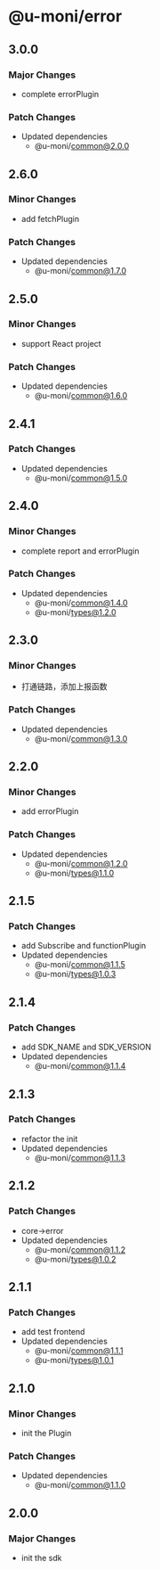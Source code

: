 # @u-moni/error

## 3.0.0

### Major Changes

- complete errorPlugin

### Patch Changes

- Updated dependencies
  - @u-moni/common@2.0.0

## 2.6.0

### Minor Changes

- add fetchPlugin

### Patch Changes

- Updated dependencies
  - @u-moni/common@1.7.0

## 2.5.0

### Minor Changes

- support React project

### Patch Changes

- Updated dependencies
  - @u-moni/common@1.6.0

## 2.4.1

### Patch Changes

- Updated dependencies
  - @u-moni/common@1.5.0

## 2.4.0

### Minor Changes

- complete report and errorPlugin

### Patch Changes

- Updated dependencies
  - @u-moni/common@1.4.0
  - @u-moni/types@1.2.0

## 2.3.0

### Minor Changes

- 打通链路，添加上报函数

### Patch Changes

- Updated dependencies
  - @u-moni/common@1.3.0

## 2.2.0

### Minor Changes

- add errorPlugin

### Patch Changes

- Updated dependencies
  - @u-moni/common@1.2.0
  - @u-moni/types@1.1.0

## 2.1.5

### Patch Changes

- add Subscribe and functionPlugin
- Updated dependencies
  - @u-moni/common@1.1.5
  - @u-moni/types@1.0.3

## 2.1.4

### Patch Changes

- add SDK_NAME and SDK_VERSION
- Updated dependencies
  - @u-moni/common@1.1.4

## 2.1.3

### Patch Changes

- refactor the init
- Updated dependencies
  - @u-moni/common@1.1.3

## 2.1.2

### Patch Changes

- core->error
- Updated dependencies
  - @u-moni/common@1.1.2
  - @u-moni/types@1.0.2

## 2.1.1

### Patch Changes

- add test frontend
- Updated dependencies
  - @u-moni/common@1.1.1
  - @u-moni/types@1.0.1

## 2.1.0

### Minor Changes

- init the Plugin

### Patch Changes

- Updated dependencies
  - @u-moni/common@1.1.0

## 2.0.0

### Major Changes

- init the sdk
